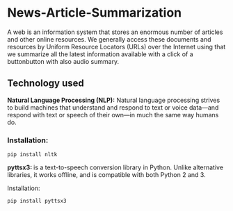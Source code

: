 # News-Article-Summarization
A web is an information system that stores an enormous number of articles and other online resources. We generally access these documents and resources by Uniform Resource Locators (URLs) over the Internet using that we summarize all the latest information available with a click of a buttonbutton with also audio summary.

## Technology used
<b>Natural Language Processing (NLP):</b> Natural language processing strives to build machines that understand and respond to text or voice data—and respond with text or speech of their own—in much the same way humans do.

### Installation:
```
pip install nltk 
```
<b>pyttsx3: </b>is a text-to-speech conversion library in Python. Unlike alternative libraries, it works offline, and is compatible with both Python 2 and 3.

Installation:
```
pip install pyttsx3
```
